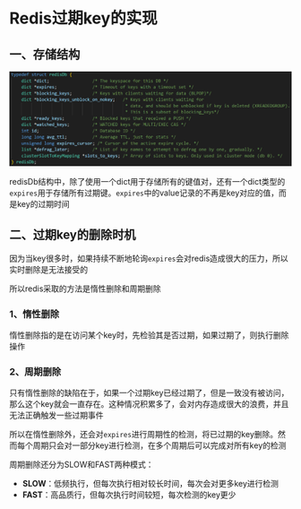 # Redis过期key的实现

## 一、存储结构

![image-20231124211026519](https://raw.githubusercontent.com/KKKLxxx/img-host/master/image-20231124211026519.png)

redisDb结构中，除了使用一个dict用于存储所有的键值对，还有一个dict类型的`expires`用于存储所有过期键。`expires`中的value记录的不再是key对应的值，而是key的过期时间

## 二、过期key的删除时机

因为当key很多时，如果持续不断地轮询`expires`会对redis造成很大的压力，所以实时删除是无法接受的

所以redis采取的方法是惰性删除和周期删除

### 1、惰性删除

惰性删除指的是在访问某个key时，先检验其是否过期，如果过期了，则执行删除操作

### 2、周期删除

只有惰性删除的缺陷在于，如果一个过期key已经过期了，但是一致没有被访问，那么这个key就会一直存在。这种情况积累多了，会对内存造成很大的浪费，并且无法正确触发一些过期事件

所以在惰性删除外，还会对`expires`进行周期性的检测，将已过期的key删除。然而每个周期只会对一部分key进行检测，在多个周期后可以完成对所有key的检测

周期删除还分为SLOW和FAST两种模式：

- **SLOW**：低频执行，但每次执行相对较长时间，每次会对更多key进行检测
- **FAST**：高品质行，但每次执行时间较短，每次检测的key更少

